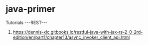 # java-primer

Tutorials
---REST---
1. https://dennis-xlc.gitbooks.io/restful-java-with-jax-rs-2-0-2rd-edition/en/part1/chapter13/async_invoker_client_api.html
